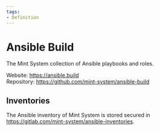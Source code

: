 ```yaml
---
tags:
- Definition
---
```

# Ansible Build
The Mint System collection of Ansible playbooks and roles.

Website: <https://ansible.build>\
Repository: <https://github.com/mint-system/ansible-build>

## Inventories

The Ansible inventory of Mint System is stored secured in <https://gitlab.com/mint-system/ansible-inventories>.